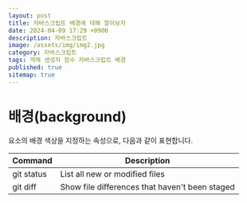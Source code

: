 ```yaml
---
layout: post
title: 자바스크립트 배경에 대해 알아보자
date: 2024-04-09 17:29 +0900
description: 자바스크립트
image: /assets/img/img2.jpg
category: 자바스크립트
tags: 객체 생성자 함수 자바스크립트 배경
published: true
sitemap: true
---
```


# 배경(background)
요소의 배경 색상을 지정하는 속성으로, 다음과 같이 표현합니다.


| Command | Description |
| --- | --- |
| git status | List all new or modified files |
| git diff | Show file differences that haven't been staged |

    